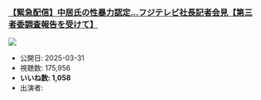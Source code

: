 ### [【緊急配信】中居氏の性暴力認定...フジテレビ社長記者会見【第三者委調査報告を受けて】](https://www.youtube.com/watch?v=9xgABY1tx8w)
[![](https://img.youtube.com/vi/9xgABY1tx8w/sddefault.jpg)](https://www.youtube.com/watch?v=9xgABY1tx8w)
-   公開日: 2025-03-31
-   視聴数: 175,956
-   **いいね数: 1,058**
-   出演者: 
